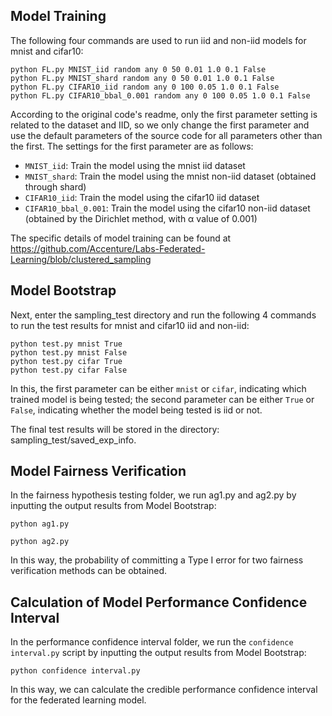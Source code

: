 
## Model Training

The following four commands are used to run iid and non-iid models for mnist and cifar10:
```
python FL.py MNIST_iid random any 0 50 0.01 1.0 0.1 False 
python FL.py MNIST_shard random any 0 50 0.01 1.0 0.1 False 
python FL.py CIFAR10_iid random any 0 100 0.05 1.0 0.1 False
python FL.py CIFAR10_bbal_0.001 random any 0 100 0.05 1.0 0.1 False
```
According to the original code's readme, only the first parameter setting is related to the dataset and IID, so we only change the first parameter and use the default parameters of the source code for all parameters other than the first. The settings for the first parameter are as follows:
- `MNIST_iid`: Train the model using the mnist iid dataset
- `MNIST_shard`: Train the model using the mnist non-iid dataset (obtained through shard)
- `CIFAR10_iid`: Train the model using the cifar10 iid dataset
- `CIFAR10_bbal_0.001`: Train the model using the cifar10 non-iid dataset (obtained by the Dirichlet method, with α value of 0.001)

The specific details of model training can be found at https://github.com/Accenture/Labs-Federated-Learning/blob/clustered_sampling

## Model Bootstrap

Next, enter the sampling_test directory and run the following 4 commands to run the test results for mnist and cifar10 iid and non-iid:
```
python test.py mnist True
python test.py mnist False
python test.py cifar True
python test.py cifar False
```

In this, the first parameter can be either `mnist` or `cifar`, indicating which trained model is being tested; the second parameter can be either `True` or `False`, indicating whether the model being tested is iid or not.

The final test results will be stored in the directory: sampling_test/saved_exp_info.


## Model Fairness Verification
In the fairness hypothesis testing folder, we run ag1.py and ag2.py by inputting the output results from Model Bootstrap:
```
python ag1.py

python ag2.py
```
In this way, the probability of committing a Type I error for two fairness verification methods can be obtained.


## Calculation of Model Performance Confidence Interval
In the performance confidence interval folder, we run the `confidence interval.py` script by inputting the output results from Model Bootstrap:
```
python confidence interval.py
```
In this way, we can calculate the credible performance confidence interval for the federated learning model.

